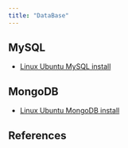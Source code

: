 ```yaml
---
title: "DataBase"
---
```


## MySQL

* [Linux Ubuntu MySQL install](/blog/ubuntu-mysqlinstall)

## MongoDB

* [Linux Ubuntu MongoDB install](/blog/ubuntu-mongodbinstall)

## References
